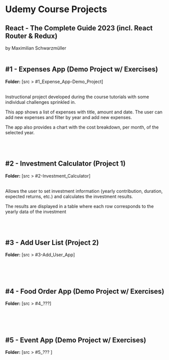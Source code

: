 <h1>Udemy Course Projects</h1> 
<h2>React - The Complete Guide 2023 (incl. React Router & Redux) </h2>by Maximilian Schwarzmüller
<br>
<br>
<h2> #1 - Expenses App (Demo Project w/ Exercises) </h2>
<strong>Folder:</strong> [src > #1_Expense_App-Demo_Project]
<br><br>
<p>Instructional project developed during the course tutorials with some individual challenges sprinkled in.</p>
<p>This app shows a list of expenses with title, amount and date. The user can add new expenses and filter by year and add new expenses.</p>
<p>The app also provides a chart with the cost breakdown, per month, of the selected year.</p>

<br><br>
<h2> #2 - Investment Calculator (Project 1) </h2>
<strong>Folder:</strong> [src > #2-Investment_Calculator]
<br><br>
<p>Allows the user to set investment information (yearly contribution, duration, expected returns, etc.) and calculates the investment results.</p>
<p>The results are displayed in a table where each row corresponds to the yearly data of the investment</p>


<br><br>
<h2> #3 - Add User List (Project 2) </h2>
<strong>Folder:</strong> [src > #3-Add_User_App]
<br><br>


<br><br>
<h2> #4 - Food Order App (Demo Project w/ Exercises) </h2>
<strong>Folder:</strong> [src > #4_???]
<br><br>


<br><br>
<h2> #5 - Event App (Demo Project w/ Exercises) </h2>
<strong>Folder:</strong> [src > #5_??? ]
<br><br>
